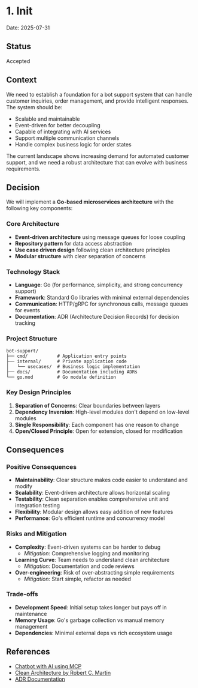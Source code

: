 # 1. Init

Date: 2025-07-31

## Status

Accepted

## Context

We need to establish a foundation for a bot support system that can handle customer inquiries, order management, and provide intelligent responses. The system should be:

- Scalable and maintainable
- Event-driven for better decoupling
- Capable of integrating with AI services
- Support multiple communication channels
- Handle complex business logic for order states

The current landscape shows increasing demand for automated customer support, and we need a robust architecture that can evolve with business requirements.

## Decision

We will implement a **Go-based microservices architecture** with the following key components:

### Core Architecture
- **Event-driven architecture** using message queues for loose coupling
- **Repository pattern** for data access abstraction
- **Use case driven design** following clean architecture principles
- **Modular structure** with clear separation of concerns

### Technology Stack
- **Language**: Go (for performance, simplicity, and strong concurrency support)
- **Framework**: Standard Go libraries with minimal external dependencies
- **Communication**: HTTP/gRPC for synchronous calls, message queues for events
- **Documentation**: ADR (Architecture Decision Records) for decision tracking

### Project Structure
```
bot-support/
├── cmd/           # Application entry points
├── internal/      # Private application code
│   └── usecases/  # Business logic implementation
├── docs/          # Documentation including ADRs
└── go.mod         # Go module definition
```

### Key Design Principles
1. **Separation of Concerns**: Clear boundaries between layers
2. **Dependency Inversion**: High-level modules don't depend on low-level modules
3. **Single Responsibility**: Each component has one reason to change
4. **Open/Closed Principle**: Open for extension, closed for modification

## Consequences

### Positive Consequences
- **Maintainability**: Clear structure makes code easier to understand and modify
- **Scalability**: Event-driven architecture allows horizontal scaling
- **Testability**: Clean separation enables comprehensive unit and integration testing
- **Flexibility**: Modular design allows easy addition of new features
- **Performance**: Go's efficient runtime and concurrency model

### Risks and Mitigation
- **Complexity**: Event-driven systems can be harder to debug
  - *Mitigation*: Comprehensive logging and monitoring
- **Learning Curve**: Team needs to understand clean architecture
  - *Mitigation*: Documentation and code reviews
- **Over-engineering**: Risk of over-abstracting simple requirements
  - *Mitigation*: Start simple, refactor as needed

### Trade-offs
- **Development Speed**: Initial setup takes longer but pays off in maintenance
- **Memory Usage**: Go's garbage collection vs manual memory management
- **Dependencies**: Minimal external deps vs rich ecosystem usage

## References

- [Chatbot with AI using MCP](https://www.docker.com/blog/beyond-the-chatbot-event-driven-agents-in-action/)
- [Clean Architecture by Robert C. Martin](https://blog.cleancoder.com/uncle-bob/2012/08/13/the-clean-architecture.html)
- [ADR Documentation](https://adr.github.io/)
